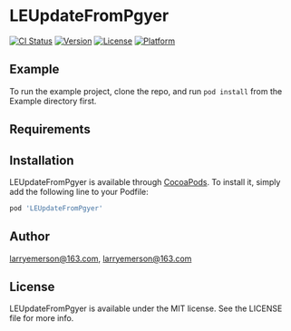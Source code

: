 # LEUpdateFromPgyer

[![CI Status](http://img.shields.io/travis/larryemerson@163.com/LEUpdateFromPgyer.svg?style=flat)](https://travis-ci.org/larryemerson@163.com/LEUpdateFromPgyer)
[![Version](https://img.shields.io/cocoapods/v/LEUpdateFromPgyer.svg?style=flat)](http://cocoapods.org/pods/LEUpdateFromPgyer)
[![License](https://img.shields.io/cocoapods/l/LEUpdateFromPgyer.svg?style=flat)](http://cocoapods.org/pods/LEUpdateFromPgyer)
[![Platform](https://img.shields.io/cocoapods/p/LEUpdateFromPgyer.svg?style=flat)](http://cocoapods.org/pods/LEUpdateFromPgyer)

## Example

To run the example project, clone the repo, and run `pod install` from the Example directory first.

## Requirements

## Installation

LEUpdateFromPgyer is available through [CocoaPods](http://cocoapods.org). To install
it, simply add the following line to your Podfile:

```ruby
pod 'LEUpdateFromPgyer'
```

## Author

larryemerson@163.com, larryemerson@163.com

## License

LEUpdateFromPgyer is available under the MIT license. See the LICENSE file for more info.
